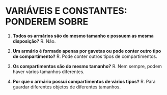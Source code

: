 # VARIÁVEIS E CONSTANTES: PONDEREM SOBRE

1. **Todos os armários são do mesmo tamanho e possuem as mesma disposição?**
    R. Não.

2. **Um armário é formado apenas por gavetas ou pode conter outro tipo de compartimento?**
    R. Pode conter outros tipos de compartimentos.

3. **Os compartimentos são do mesmo tamanho?**
    R. Nem sempre, podem haver vários tamanhos diferentes.

4. **Por que o armário possui compartimentos de vários tipos?**
    R. Para guardar diferentes objetos de diferentes tamanhos.
